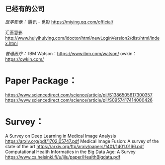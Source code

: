 ## 已经有的公司
*医学影像：*
腾讯 - 觅影 https://miying.qq.com/official/ 

汇医慧影 http://www.huiyihuiying.com/idoctor/html/newLoginVersion2/dist/html/index.html 

*普通医疗：*
IBM Watson：https://www.ibm.com/watson/ 
owkin： https://owkin.com/ 

# Paper Package：
https://www.sciencedirect.com/science/article/pii/S1386505617300357 
https://www.sciencedirect.com/science/article/pii/S0957417414000426 

# Survey：
A Survey on Deep Learning in Medical Image Analysis
 https://arxiv.org/pdf/1702.05747.pdf
Medical Image Fusion: A survey of the state of the art
 https://arxiv.org/ftp/arxiv/papers/1401/1401.0166.pdf 
Computational Health Informatics in the Big Data Age: A Survey
 https://www.cs.helsinki.fi/u/jilu/paper/HealthBigdata.pdf 
 
 
